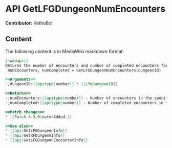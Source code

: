 # API GetLFGDungeonNumEncounters

**Contributor:** KethoBot

## Content

The following content is in MediaWiki markdown format:

```mediawiki
{{wowapi}}
Returns the number of encounters and number of completed encounters for a specified dungeon ID.
 numEncounters, numCompleted = GetLFGDungeonNumEncounters(dungeonID)

==Arguments==
:;dungeonID:{{apitype|number}} : [[LfgDungeonID]]

==Returns==
:;numEncounters:{{apitype|number}} - Number of encounters in the specified dungeon.
:;numCompleted:{{apitype|number}} - Number of completed encounters in the specified dungeon.

==Patch changes==
* {{Patch 4.3.0|note=Added.}}

==See also==
* {{api|GetLFGDungeonInfo}}
* {{api|GetRFDungeonInfo}}
* {{api|GetLFGDungeonEncounterInfo}}
```